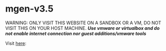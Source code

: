# mgen-v3.5
WARNING: ONLY VISIT THIS WEBSITE ON A SANDBOX OR A VM, DO NOT VISIT THIS ON YOUR HOST MACHINE.
***Use vmware or virtualbox and do not enable internet connection nor guest additions/vmware tools***

Visit [here](https://wintech-official.github.io/mgen-v3.5):

